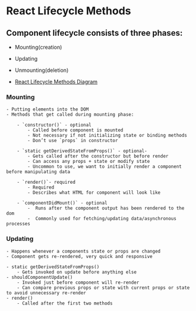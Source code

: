 # React Lifecycle Methods

## Component lifecycle consists of three phases:

- Mounting(creation)
- Updating
- Unmounting(deletion)


- [React Lifecycle Methods Diagram](https://projects.wojtekmaj.pl/react-lifecycle-methods-diagram/)

### Mounting

    - Putting elements into the DOM
    - Methods that get called during mounting phase: 

        - `constructor()` - optional
            - Called before component is mounted
            - Not necessary if not initializing state or binding methods
            - Don’t use `props` in constructor

        - `static getDerivedStateFromProps()` - optional-
            - Gets called after the constructor but before render
            - Can access any props + state or modify state
            - Uncommon to use, we want to initially render a component before manipulating data

        - `render()`- required
            - Required
            - Describes what HTML for component will look like

        - `componentDidMount()` - optional
            -  Runs after the component output has been rendered to the dom
            -  Commonly used for fetching/updating data/asynchronous processes

### Updating

    - Happens whenever a components state or props are changed
    - Component gets re-rendered, very quick and responsive

    - static getDerivedStateFromProps()
        - Gets invoked on update before anything else
    - shouldComponentUpdate()
        - Invoked just before component will re-render
        - Can compare previous props or state with current props or state to avoid unnecessary re-render
    - render()
        - Called after the first two methods